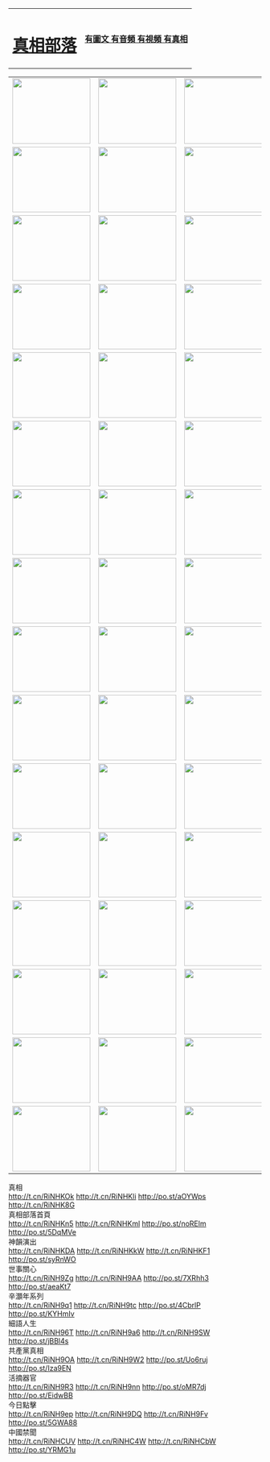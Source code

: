 <table>
<tr>

<td>
	<H1><a href="http://339.performancebrisbane.com/zx/">真相部落</a></H1>
</td>
<td>
	<H4><a href="http://339.performancebrisbane.com/zx/">有圖文 有音頻 有視頻 有真相</a></H4>
</td>
</tr>

</table>
<table>
<tr>
	<td><a href="http://144.expo-peru.com/xtr/107/"><img  src ="http://144.expo-peru.com/pic/2017/02/107.jpg" width="155px" height="130px"></a></td>
	<td><a href="http://144.expo-peru.com/xtr/829/"><img src ="http://144.expo-peru.com/pic/2017/02/829.jpg" width="155px" height="130px"></a></td>
	<td><a href="http://144.expo-peru.com/xtr/69/"><img  src ="http://144.expo-peru.com/pic/2017/02/69.jpg" width="155px" height="130px"></a></td>
	<td><a href="http://144.expo-peru.com/xtr/99/"><img  src ="http://144.expo-peru.com/pic/2017/02/99.jpg" width="155px" height="130px"></a></td>
</tr>
<tr>
	<td><a href="http://144.expo-peru.com/xtr/40/"><img  src ="http://144.expo-peru.com/pic/2017/02/40.jpg" width="155px" height="130px"></a></td>
	<td><a href="http://144.expo-peru.com/xtr/20/"><img  src ="http://144.expo-peru.com/pic/2017/02/20.jpg" width="155px" height="130px"></a></td>
	<td><a href="http://144.expo-peru.com/xtr/81/"><img  src ="http://144.expo-peru.com/pic/2017/02/81.jpg" width="155px" height="130px"></a></td>
	<td><a href="http://144.expo-peru.com/xtr/2/"><img  src ="http://144.expo-peru.com/pic/2017/02/2.jpg" width="155px" height="130px"></a></td>
</tr>
<tr>
	<td><a href="http://144.expo-peru.com/xtr/86/"><img  src ="http://144.expo-peru.com/pic/2017/02/86.jpg" width="155px" height="130px"></a></td>
	<td><a href="http://144.expo-peru.com/xtr/109/"><img  src ="http://144.expo-peru.com/pic/2017/02/109.jpg" width="155px" height="130px"></a></td>
	<td><a href="http://144.expo-peru.com/xtr/1378/"><img  src ="http://144.expo-peru.com/pic/2017/02/1378.jpg" width="155px" height="130px"></a></td>
	<td><a href="http://144.expo-peru.com/xtr/57/"><img  src ="http://144.expo-peru.com/pic/2017/02/57.jpg" width="155px" height="130px"></a></td>
</tr>
<tr>
	<td><a href="http://144.expo-peru.com/xtr/1219/"><img  src ="http://144.expo-peru.com/pic/2017/02/1219.jpg" width="155px" height="130px"></a></td>
	<td><a href="http://144.expo-peru.com/xtr/1220/"><img  src ="http://144.expo-peru.com/pic/2017/02/1220.jpg" width="155px" height="130px"></a></td>
	<td><a href="http://144.expo-peru.com/xtr/1221/"><img  src ="http://144.expo-peru.com/pic/2017/02/1221.jpg" width="155px" height="130px"></a></td>
	<td><a href="http://144.expo-peru.com/xtr/51/"><img  src ="http://144.expo-peru.com/pic/2017/02/51.jpg" width="155px" height="130px"></a></td>
</tr>
<tr>
	<td><a href="http://144.expo-peru.com/xtr/1055/"><img  src ="http://144.expo-peru.com/pic/2017/02/1055.jpg" width="155px" height="130px"></a></td>
	<td><a href="http://144.expo-peru.com/xtr/611/"><img  src ="http://144.expo-peru.com/pic/2017/02/611.jpg" width="155px" height="130px"></a></td>
	<td><a href="http://144.expo-peru.com/xtr/1121/"><img  src ="http://144.expo-peru.com/pic/2017/02/1121.jpg" width="155px" height="130px"></a></td>
	<td><a href="http://144.expo-peru.com/xtr/610/"><img  src ="http://144.expo-peru.com/pic/2017/02/610.jpg" width="155px" height="130px"></a></td>
</tr>
<tr>
	<td><a href="http://144.expo-peru.com/xtr/1128/"><img  src ="http://144.expo-peru.com/pic/2017/02/1128.jpg" width="155px" height="130px"></a></td>
	<td><a href="http://144.expo-peru.com/xtr/1395/"><img  src ="http://144.expo-peru.com/pic/2017/02/1406.jpg" width="155px" height="130px"></a></td>
	<td><a href="http://144.expo-peru.com/xtr/1407/"><img  src ="http://144.expo-peru.com/pic/2017/02/1407.jpg" width="155px" height="130px"></a></td>
	<td><a href="http://144.expo-peru.com/xtr/934/"><img  src ="http://144.expo-peru.com/pic/2017/02/934.jpg" width="155px" height="130px"></a></td>
</tr>
<tr>
	<td><a href="http://144.expo-peru.com/xtr/641/"><img  src ="http://144.expo-peru.com/pic/2017/02/641.jpg" width="155px" height="130px"></a></td>
	<td><a href="http://144.expo-peru.com/xtr/949/"><img  src ="http://144.expo-peru.com/pic/2017/02/949.jpg" width="155px" height="130px"></a></td>
	<td><a href="http://144.expo-peru.com/xtr/112/"><img  src ="http://144.expo-peru.com/pic/2017/02/112.jpg" width="155px" height="130px"></a></td>
	<td><a href="http://144.expo-peru.com/xtr/812/"><img  src ="http://144.expo-peru.com/pic/2017/02/812.jpg" width="155px" height="130px"></a></td>
</tr>
<tr>
	<td><a href="http://144.expo-peru.com/xtr/103/"><img  src ="http://144.expo-peru.com/pic/2017/02/103.jpg" width="155px" height="130px"></a></td>
	<td><a href="http://144.expo-peru.com/xtr/3/"><img  src ="http://144.expo-peru.com/pic/2017/02/3.jpg" width="155px" height="130px"></a></td>
	<td><A HREF="http://144.expo-peru.com/mp4/zx/2015/11/Lkmtt.mp4" target="_blank" title="蓮開滿天庭"><img  src="http://144.expo-peru.com/pic/2015/11/Lkmtt3480_jssor.jpg"  width="155px" height="130px"></A></td>
	<td><A HREF="http://144.expo-peru.com/mp4/zx/2015/11/2013513.mp4" target="_blank" title="飛旋的法輪"><img  src="http://144.expo-peru.com/pic/2015/11/falun480_jssor.jpg"  width="155px" height="130px"></A></td>
</tr>
<tr>
	<td><A HREF="http://144.expo-peru.com/mp4/zx/2015/11/NYParade.mp4" target="_blank" title="2004年4月10日法輪功紐約大遊行"><img  src="http://144.expo-peru.com/pic/2015/11/nyparade480_jssor.jpg"  width="155px" height="130px"></A></td>
	<td><A HREF="http://144.expo-peru.com/mp4/news617/2015/05/WEB_s28093.mp4" target="_blank" title="2015年世界法輪大法日特別報導"><img  src="http://144.expo-peru.com/pic/2015/11/p6752711a666997037_jssor.jpg"  width="155px" height="130px"></A></td>
	<td><A HREF="http://144.expo-peru.com/mp4/news829/2015/11/30211_326650.mp4" target="_blank" title="滄州綁架案連審四天 民眾抹淚稱審好人"><img  src="http://144.expo-peru.com/pic/2015/11/changzhou2480_jssor.jpg"  width="155px" height="130px"></A></td>
	<td><A HREF="http://144.expo-peru.com/mp4/mhph/2015/10/changzhou.mp4" target="_blank" title="滄州真相--獅城血淚"><img  src="http://144.expo-peru.com/pic/2015/11/changzhou480_jssor.jpg"  width="155px" height="130px"></A></td>
</tr>
<tr>
	<td><A HREF="http://144.expo-peru.com/mp4/mhjd/mhjd_55.mp4" target="_blank" title="正義律師與無罪辯護"><img  src="http://144.expo-peru.com/pic/2015/11/wzbh480_jssor.jpg"  width="155px" height="130px"></A></td>
	<td><A HREF="http://144.expo-peru.com/mp4/zx/2015/11/layerkcs.mp4" target="_blank" title="中國的良心--高智晟律師"><img  src="http://144.expo-peru.com/pic/2015/11/layerkcs2480_jssor.jpg"  width="155px" height="130px"></A></td>
	<td><A HREF="http://144.expo-peru.com/mp4/mhph/2015/10/szxl.mp4" target="_blank" title="神州血淚--北京、大慶、廣東、哈爾濱"><img  src="http://144.expo-peru.com/pic/2015/11/szxl480_jssor.jpg"  width="155px" height="130px"></A></td>
	<td><A HREF="http://144.expo-peru.com/mp4/zx/2015/11/TangShanFFXS.mp4" target="_blank" title="真相紀錄片：鳳凰新生"><img  src="http://144.expo-peru.com/pic/2015/11/fhxs2480_jssor.jpg"  width="155px" height="130px"></A></td>
</tr>
<tr>
	<td><A HREF="http://144.expo-peru.com/mp4/zx/2015/11/jidong.mp4" target="_blank" title="冀東監獄的罪惡"><img  src="http://144.expo-peru.com/pic/2015/11/jidong480_jssor.jpg"  width="155px" height="130px"></A></td>
	<td><A HREF="http://144.expo-peru.com/mp4/mhph/2015/10/tangshan.mp4" target="_blank" title="鳳凰血淚"><img  src="http://144.expo-peru.com/pic/2015/11/tangshan480_jssor.jpg"  width="155px" height="130px"></A>
					</div></td>
	<td>	<A HREF="http://144.expo-peru.com/mp4/mhph/2015/10/zfxtzxl.mp4" target="_blank" title="政法系統罪行錄--唐山篇"><img  src="http://144.expo-peru.com/pic/2015/11/zfxtzxl480_jssor.jpg"  width="155px" height="130px"></A></td>
	<td><A HREF="http://144.expo-peru.com/mp4/mhph/2015/10/QDBG.mp4" target="_blank" title="青島悲歌"><img  src="http://144.expo-peru.com/pic/2015/10/qdbg2480_jssor.jpg"  width="155px" height="130px"></A></td>
</tr>
<tr>
	<td><A HREF="http://144.expo-peru.com/mp4/mhph/2015/10/huludao.mp4" target="_blank" title="葫蘆島永恆的見證"><img  src="http://144.expo-peru.com/pic/2015/10/huludao480_jssor.jpg"  width="155px" height="130px"></A></td>
	<td><A HREF="http://144.expo-peru.com/mp4/mhph/2015/10/qbzx.mp4" target="_blank" title="湖畔泉邊聽真相-濟南泉城的傳奇"><img  src="http://144.expo-peru.com/pic/2015/10/hupan480_jssor.jpg"  width="155px" height="130px"></A></td>
	<td><A HREF="http://144.expo-peru.com/mp4/mhph/2015/10/baoding_dvd_v2.mp4" target="_blank" title="燕趙悲歌"><img  src="http://144.expo-peru.com/pic/2015/10/yzbg480_jssor.jpg"  width="155px" height="130px"></A></td>
	<td><A HREF="http://144.expo-peru.com/mp4/zx/2015/11/meihuashi_complete_ED2.0.mp4" target="_blank" title="梅花詩完整版"><img  src="http://144.expo-peru.com/pic/2015/11/mhs480_jssor.jpg"  width="155px" height="130px"></A></td>
</tr>
<tr>
	<td><A HREF="http://144.expo-peru.com/mp4/zx/2015/11/fengbei512k.mp4" target="_blank" title="豐碑"><img  src="http://144.expo-peru.com/pic/2015/11/fongbei480_jssor.jpg"  width="155px" height="130px"></A></td>
	<td><A HREF="http://144.expo-peru.com/mp4/zx/2015/11/fytdxComplete.mp4" target="_blank" title="風雨天地行全集"><img  src="http://144.expo-peru.com/pic/2015/11/fytdxWhite480_jssor.jpg"  width="155px" height="130px"></A></td>
	<td><A HREF="http://144.expo-peru.com/mp4/zx/2015/11/JianZheng.mp4" target="_blank" title="見證"><img  src="http://144.expo-peru.com/pic/2015/11/witness480_jssor.jpg"  width="155px" height="130px"></A></td>
	<td><A HREF="http://144.expo-peru.com/mp4/mhph/2015/10/hcym.mp4" target="_blank" title="紅朝陰謀"><img  src="http://144.expo-peru.com/pic/2015/10/hcym480_jssor.jpg"  width="155px" height="130px"></A></td>
</tr>
<tr>
	<td><A HREF="http://144.expo-peru.com/mp4/zx/2015/11/zfzxPalV3.mp4" target="_blank" title="是自焚還是騙局"><img  src="http://144.expo-peru.com/pic/2015/11/zfzx4805_jssor.jpg"  width="155px" height="130px"></A></td>
	<td><A HREF="http://144.expo-peru.com/mp4/zx/2015/11/lsdspMsyTd.mp4" target="_blank" title="歷史的審判"><img  src="http://144.expo-peru.com/pic/2015/11/lsdsp480_jssor.jpg"  width="155px" height="130px"></A></td>
	<td><A HREF="http://144.expo-peru.com/mp4/news886/2015/11/concat886.mp4" target="_blank" title="一周全球控告江澤民"><img  src="http://144.expo-peru.com/pic/2015/11/news886480_jssor.jpg"  width="155px" height="130px"></A></td>
	<td><A HREF="http://144.expo-peru.com/mp4/news1378/2014/08/CQSD_s0_e4_v2_i0-CQSD_4-video.mp4" target="_blank" title="歐洲的抉擇"><img  src="http://144.expo-peru.com/pic/2015/11/p5143421a564166643-ss_jssor.jpg"  width="155px" height="130px"></A></td>
</tr>
<tr>
	<td><A HREF="http://144.expo-peru.com/mp4/zx/2015/11/hk20150720parade.mp4" target="_blank" title="港法輪功反迫害大遊行 大陸遊客震撼"><img  src="http://144.expo-peru.com/pic/2015/11/281098-ss_jssor.jpg"  width="155px" height="130px"></A></td>
	<td><A HREF="http://144.expo-peru.com/mp4/zx/2015/11/20150720hkParade512k.mp4" target="_blank" title="香港法輪功720遊行聲援訴江潮"><img  src="http://144.expo-peru.com/pic/2015/11/2015720parade480_jssor.jpg"  width="155px" height="130px"></A></td>
	<td><A HREF="http://144.expo-peru.com/mp4/zx/2015/11/hktdc512.mp4" target="_blank" title="香港退黨潮"><img  src="http://144.expo-peru.com/pic/2015/11/hktdc480_jssor.jpg"  width="155px" height="130px"></A></td>
	<td><A HREF="http://144.expo-peru.com/mp4/news413/2015/11/concat413.mp4" target="_blank" title="本月退黨精選"><img  src="http://144.expo-peru.com/pic/2015/11/tuidang480_jssor.jpg"  width="155px" height="130px"></A></td>
</tr>
<tr>
	<td><A HREF="http://144.expo-peru.com/mp4/news823/2015/11/TSZG_British_1_QA_A_TSZG-61-1_XinHaoNianZuoZh_P617180.mp4" target="_blank" title="辛灝年：紀念《九評共產黨》發表十週年演講"><img  src="http://144.expo-peru.com/pic/2015/11/xhn9p10480_jssor.jpg"  width="155px" height="130px"></A></td>
	<td><A HREF="http://144.expo-peru.com/mp4/news57/2015/11/JPGCD8.mp4" target="_blank" title="【九評之八】評中國共產黨的邪教本質"><img  src="http://144.expo-peru.com/pic/2015/11/9pkcd8p480_jssor.jpg"  width="155px" height="130px"></A></td>
	<td><A HREF="http://144.expo-peru.com/mp4/other/kao.Chih.Sheng_story.mp4"  target="_blank" title="超越恐懼:高智晟的故事"				style="font-size:20px;"><img src="http://144.expo-peru.com/pic/2016/12/GZS201408070902.jpg"  width="155px" height="130px">
						</A></td>
	<td><A HREF="http://144.expo-peru.com/mp4/zx/2016/11/oh10yearsInv.mp4"  target="_blank" title="紀錄片《活摘 十年調查》完整版" style="font-size:20px;"><img src="http://144.expo-peru.com/pic/2016/11/10yearsOHinv.jpg"  width="155px" height="130px">
						</A></td>
</tr>
</table>




<div class="linkbox"><div class="title">真相<div id="url">  <a href="http://t.cn/RiNHKOk" target=_blank>http://t.cn/RiNHKOk</a>    <a href="http://t.cn/RiNHKli" target=_blank>http://t.cn/RiNHKli</a>    <a href="http://po.st/aOYWps" target=_blank>http://po.st/aOYWps</a>    <a href="http://t.cn/RiNHK8G" target=_blank>http://t.cn/RiNHK8G</a>  </div></div><div class="title">真相部落首頁<div id="url">  <a href="http://t.cn/RiNHKn5" target=_blank>http://t.cn/RiNHKn5</a>    <a href="http://t.cn/RiNHKml" target=_blank>http://t.cn/RiNHKml</a>    <a href="http://po.st/noRElm" target=_blank>http://po.st/noRElm</a>    <a href="http://po.st/5DqMVe" target=_blank>http://po.st/5DqMVe</a>  </div></div><div class="title">神韻演出<div id="url">  <a href="http://t.cn/RiNHKDA" target=_blank>http://t.cn/RiNHKDA</a>    <a href="http://t.cn/RiNHKkW" target=_blank>http://t.cn/RiNHKkW</a>    <a href="http://t.cn/RiNHKF1" target=_blank>http://t.cn/RiNHKF1</a>    <a href="http://po.st/syRnWO" target=_blank>http://po.st/syRnWO</a>  </div></div><div class="title">世事關心<div id="url">  <a href="http://t.cn/RiNH9Zg" target=_blank>http://t.cn/RiNH9Zg</a>    <a href="http://t.cn/RiNH9AA" target=_blank>http://t.cn/RiNH9AA</a>    <a href="http://po.st/7XRhh3" target=_blank>http://po.st/7XRhh3</a>    <a href="http://po.st/aeaKt7" target=_blank>http://po.st/aeaKt7</a>  </div></div><div class="title">辛灝年系列<div id="url">  <a href="http://t.cn/RiNH9q1" target=_blank>http://t.cn/RiNH9q1</a>    <a href="http://t.cn/RiNH9tc" target=_blank>http://t.cn/RiNH9tc</a>    <a href="http://po.st/4CbrlP" target=_blank>http://po.st/4CbrlP</a>    <a href="http://po.st/KYHmIv" target=_blank>http://po.st/KYHmIv</a>  </div></div><div class="title">細語人生<div id="url">  <a href="http://t.cn/RiNH96T" target=_blank>http://t.cn/RiNH96T</a>    <a href="http://t.cn/RiNH9a6" target=_blank>http://t.cn/RiNH9a6</a>    <a href="http://t.cn/RiNH9SW" target=_blank>http://t.cn/RiNH9SW</a>    <a href="http://po.st/jBBl4s" target=_blank>http://po.st/jBBl4s</a>  </div></div><div class="title">共產黨真相<div id="url">  <a href="http://t.cn/RiNH9OA" target=_blank>http://t.cn/RiNH9OA</a>    <a href="http://t.cn/RiNH9W2" target=_blank>http://t.cn/RiNH9W2</a>    <a href="http://po.st/Uo6ruj" target=_blank>http://po.st/Uo6ruj</a>    <a href="http://po.st/Iza9EN" target=_blank>http://po.st/Iza9EN</a>  </div></div><div class="title">活摘器官<div id="url">  <a href="http://t.cn/RiNH9R3" target=_blank>http://t.cn/RiNH9R3</a>    <a href="http://t.cn/RiNH9nn" target=_blank>http://t.cn/RiNH9nn</a>    <a href="http://po.st/oMR7dj" target=_blank>http://po.st/oMR7dj</a>    <a href="http://po.st/EidwBB" target=_blank>http://po.st/EidwBB</a>  </div></div><div class="title">今日點擊<div id="url">  <a href="http://t.cn/RiNH9ep" target=_blank>http://t.cn/RiNH9ep</a>    <a href="http://t.cn/RiNH9DQ" target=_blank>http://t.cn/RiNH9DQ</a>    <a href="http://t.cn/RiNH9Fv" target=_blank>http://t.cn/RiNH9Fv</a>    <a href="http://po.st/5GWA88" target=_blank>http://po.st/5GWA88</a>  </div></div><div class="title">中國禁聞<div id="url">  <a href="http://t.cn/RiNHCUV" target=_blank>http://t.cn/RiNHCUV</a>    <a href="http://t.cn/RiNHC4W" target=_blank>http://t.cn/RiNHC4W</a>    <a href="http://t.cn/RiNHCbW" target=_blank>http://t.cn/RiNHCbW</a>    <a href="http://po.st/YRMG1u" target=_blank>http://po.st/YRMG1u</a>  </div></div></div>
